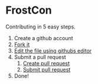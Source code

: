 # FrostCon
Contributing in 5 easy steps.
1. Create a github account
2. [Fork it](https://frostcraft.is-for.me/i/oknr.png)
3. [Edit the file using githubs editor](https://frostcraft.is-for.me/i/4ofa.png)
4. Submit a pull request
    1. [Create pull request](https://frostcraft.is-for.me/i/kjk1.png)
    2. [Submit pull request](https://frostcraft.is-for.me/i/3ho1.png)
5. Done!
